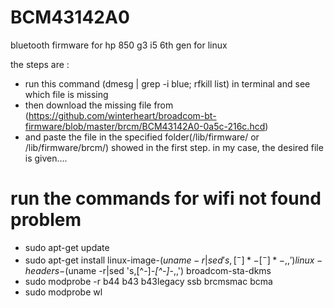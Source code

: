 # BCM43142A0
bluetooth firmware for hp 850 g3 i5 6th gen for linux

the steps are :
- run this command (dmesg | grep -i blue; rfkill list) in terminal and see which file is missing
- then download the missing file from (https://github.com/winterheart/broadcom-bt-firmware/blob/master/brcm/BCM43142A0-0a5c-216c.hcd)
- and paste the file in the specified folder(/lib/firmware/ or /lib/firmware/brcm/) showed in the first step.
in my case, the desired file is given....

# run the commands for wifi not found problem
- sudo apt-get update
- sudo apt-get install linux-image-$(uname -r|sed 's,[^-]*-[^-]*-,,') linux-headers-$(uname -r|sed 's,[^-]*-[^-]*-,,') broadcom-sta-dkms
- sudo modprobe -r b44 b43 b43legacy ssb brcmsmac bcma
- sudo modprobe wl 
